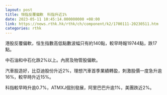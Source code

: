```yaml
---
layout: post
title: 恒指反覆偏軟　科指升近1%
date: 2023-05-11 10:45:14.000000000 +08:00
link: https://news.rthk.hk/rthk/ch/component/k2/1700111-20230511.htm
categories: rthk
---
```


港股反覆偏軟，恒生指數高低點數波幅只有約140點，較早時報19744點，跌17點。

中石油和中石化跌2%以上。內房及物管股偏軟。

汽車股造好，比亞迪股份升近2%，理想汽車首季業績轉盈，刺激股價一度急升逾16%，較早時升近15%。

科指較早時升逾0.7%，ATMXJ個別發展，阿里巴巴升逾1%，美團跌近2%。

